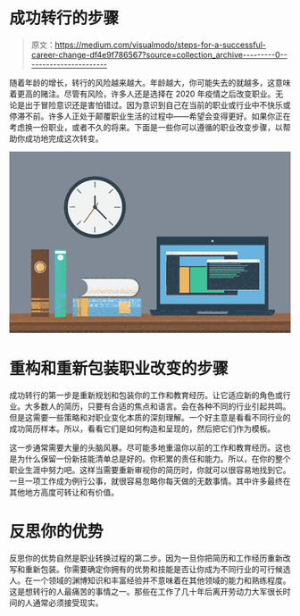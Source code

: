 # 成功转行的步骤

> 原文：<https://medium.com/visualmodo/steps-for-a-successful-career-change-df4e9f786567?source=collection_archive---------0----------------------->

随着年龄的增长，转行的风险越来越大。年龄越大，你可能失去的就越多，这意味着更高的赌注。尽管有风险，许多人还是选择在 2020 年疫情之后改变职业。无论是出于冒险意识还是害怕错过。因为意识到自己在当前的职业或行业中不快乐或停滞不前。许多人正处于颠覆职业生活的过程中——希望会变得更好。如果你正在考虑换一份职业，或者不久的将来。下面是一些你可以遵循的职业改变步骤，以帮助你成功地完成这次转变。

![](img/0f8b307fa200ddbd0697d63f14083d4c.png)

# 重构和重新包装职业改变的步骤

成功转行的第一步是重新规划和包装你的工作和教育经历。让它适应新的角色或行业。大多数人的简历，只要有合适的焦点和语言。会在各种不同的行业引起共鸣。但是这需要一些策略和对职业变化本质的深刻理解。一个好主意是看看不同行业的成功简历样本。所以，看看它们是如何构造和呈现的，然后把它们作为模板。

这一步通常需要大量的头脑风暴。尽可能多地重温你以前的工作和教育经历。这也是为什么保留一份新技能清单总是好的。你积累的责任和能力。所以，在你的整个职业生涯中努力吧。这样当需要重新审视你的简历时，你就可以很容易地找到它。一旦一项工作成为例行公事，就很容易忽略你每天做的无数事情。其中许多最终在其他地方高度可转让和有价值。

# 反思你的优势

反思你的优势自然是职业转换过程的第二步。因为一旦你把简历和工作经历重新改写和重新包装。你需要确定你拥有的优势和技能是否让你成为不同行业的可行候选人。在一个领域的渊博知识和丰富经验并不意味着在其他领域的能力和熟练程度。这是想转行的人最痛苦的事情之一。那些在工作了几十年后离开劳动力大军很长时间的人通常必须接受现实。